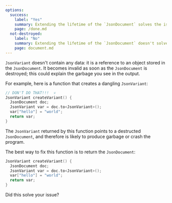 ```yaml
---
options:
  success:
    label: "Yes"
    summary: Extending the lifetime of the `JsonDocument` solves the issue
    page: /done.md
  not-destroyed:
    label: "No"
    summary: Extending the lifetime of the `JsonDocument` doesn't solve the issue
    page: document.md
---
```


`JsonVariant` doesn't contain any data: it is a reference to an object stored in the `JsonDocument`. It becomes invalid as soon as the `JsonDocument` is destroyed; this could explain the garbage you see in the output.

For example, here is a function that creates a dangling `JsonVariant`:

```c++
// DON'T DO THAT!!!  💀
JsonVariant createVariant() {
  JsonDocument doc;
  JsonVariant var = doc.to<JsonVariant>();
  var["hello"] = "world";
  return var;
}
```

The `JsonVariant` returned by this function points to a destructed `JsonDocument`, and therefore is likely to produce garbage or crash the program.

The best way to fix this function is to return the `JsonDocument`:

```c++
JsonVariant createVariant() {
  JsonDocument doc;
  JsonVariant var = doc.to<JsonVariant>();
  var["hello"] = "world";
  return var;
}
```

Did this solve your issue?
